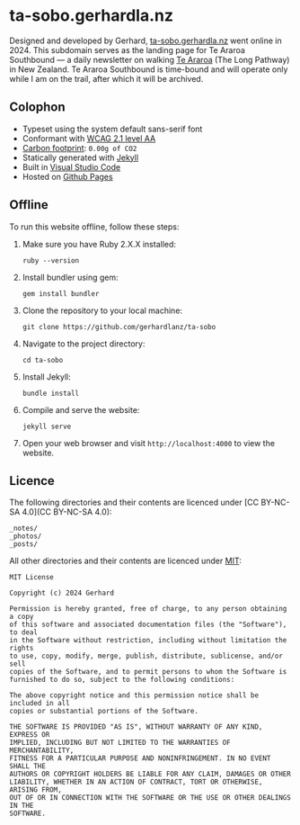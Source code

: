 
# ta-sobo.gerhardla.nz

Designed and developed by Gerhard, [ta-sobo.gerhardla.nz](ta-sobo.gerhardla.nz) went online in 2024. This subdomain serves as the landing page for  Te Araroa Southbound — a daily newsletter on walking [Te Araroa](https://www.teararoa.org.nz/) (The Long Pathway) in New Zealand. Te Araroa Southbound is time-bound and will operate only while I am on the trail, after which it will be archived.

## Colophon

* Typeset using the system default sans-serif font
* Conformant with [WCAG 2.1 level AA](https://wave.webaim.org/report#/ta-sobo.gerhardla.nz)
* [Carbon footprint](https://www.websitecarbon.com/website/ta-sobo-gerhardla-nz/): `0.00g of CO2`
* Statically generated with [Jekyll](https://jekyllrb.com)
* Built in [Visual Studio Code](https://code.visualstudio.com/)
* Hosted on [Github Pages](https://pages.github.com)

## Offline

To run this website offline, follow these steps:

1. Make sure you have Ruby 2.X.X installed:
    ```
    ruby --version
    ```

2. Install bundler using gem:
    ```
    gem install bundler
    ```

3. Clone the repository to your local machine:
    ```
    git clone https://github.com/gerhardlanz/ta-sobo
    ```

4. Navigate to the project directory:
    ```
    cd ta-sobo
    ```

5. Install Jekyll:
    ```
    bundle install  
    ```

5. Compile and serve the website:
    ```
    jekyll serve
    ```

6. Open your web browser and visit `http://localhost:4000` to view the website.

## Licence

The following directories and their contents are licenced under [CC BY-NC-SA 4.0](CC BY-NC-SA 4.0):

```
_notes/
_photos/
_posts/
```

All other directories and their contents are licenced under [MIT](https://opensource.org/license/mit):

```
MIT License

Copyright (c) 2024 Gerhard

Permission is hereby granted, free of charge, to any person obtaining a copy
of this software and associated documentation files (the "Software"), to deal
in the Software without restriction, including without limitation the rights
to use, copy, modify, merge, publish, distribute, sublicense, and/or sell
copies of the Software, and to permit persons to whom the Software is
furnished to do so, subject to the following conditions:

The above copyright notice and this permission notice shall be included in all
copies or substantial portions of the Software.

THE SOFTWARE IS PROVIDED "AS IS", WITHOUT WARRANTY OF ANY KIND, EXPRESS OR
IMPLIED, INCLUDING BUT NOT LIMITED TO THE WARRANTIES OF MERCHANTABILITY,
FITNESS FOR A PARTICULAR PURPOSE AND NONINFRINGEMENT. IN NO EVENT SHALL THE
AUTHORS OR COPYRIGHT HOLDERS BE LIABLE FOR ANY CLAIM, DAMAGES OR OTHER
LIABILITY, WHETHER IN AN ACTION OF CONTRACT, TORT OR OTHERWISE, ARISING FROM,
OUT OF OR IN CONNECTION WITH THE SOFTWARE OR THE USE OR OTHER DEALINGS IN THE
SOFTWARE.
```
